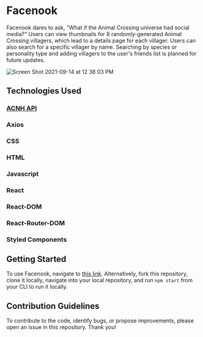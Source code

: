 # Facenook

Facenook dares to ask, "What if the Animal Crossing universe had social media?" Users can view thumbnails for 8 randomly-generated Animal Crossing villagers, which lead to a details page for each villager. Users can also search for a specific villager by name. Searching by species or personality type and adding villagers to the user's friends list is planned for future updates. 

![Screen Shot 2021-09-14 at 12 38 03 PM](https://user-images.githubusercontent.com/76180928/133298592-c400324f-0b13-4f3a-a290-26d509c29895.png)

## Technologies Used

### [ACNH API](http://acnhapi.com/)

### Axios

### CSS

### HTML

### Javascript

### React

### React-DOM

### React-Router-DOM

### Styled Components

## Getting Started

To use Facenook, navigate to [this link](https://facenook90934.herokuapp.com). Alternatively, fork this repository, clone it locally, navigate into your local repository, and run `npm start` from your CLI to run it locally. 

## Contribution Guidelines

To contribute to the code, identify bugs, or propose improvements, please open an issue in this repository. Thank you!
